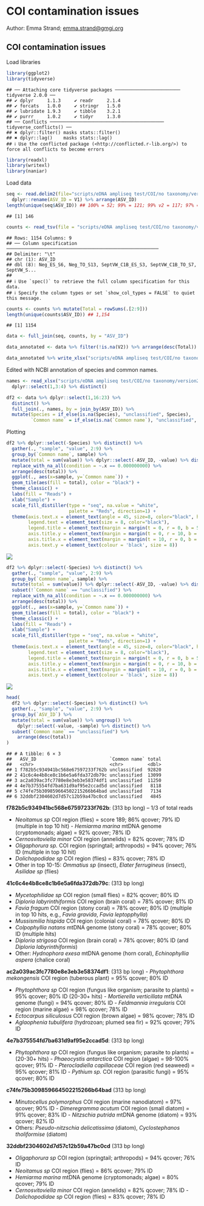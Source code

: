 COI contamination issues
================
Author: Emma Strand; <emma.strand@gmgi.org>

## COI contamination issues

Load libraries

``` r
library(ggplot2)
library(tidyverse)
```

    ## ── Attaching core tidyverse packages ──────────────────────── tidyverse 2.0.0 ──
    ## ✔ dplyr     1.1.3     ✔ readr     2.1.4
    ## ✔ forcats   1.0.0     ✔ stringr   1.5.0
    ## ✔ lubridate 1.9.3     ✔ tibble    3.2.1
    ## ✔ purrr     1.0.2     ✔ tidyr     1.3.0
    ## ── Conflicts ────────────────────────────────────────── tidyverse_conflicts() ──
    ## ✖ dplyr::filter() masks stats::filter()
    ## ✖ dplyr::lag()    masks stats::lag()
    ## ℹ Use the conflicted package (<http://conflicted.r-lib.org/>) to force all conflicts to become errors

``` r
library(readxl)
library(writexl)
library(naniar)
```

Load data

``` r
seq <- read.delim2(file="scripts/eDNA ampliseq test/COI/no taxonomy/version2_trunc_ASVlen/BLASTResults_COIcontamination99_v3.txt", header=F) %>%
  dplyr::rename(ASV_ID = V1) %>% arrange(ASV_ID)
length(unique(seq$ASV_ID)) ## 100% = 52; 99% = 121; 99% v2 = 117; 97% = 146 ASV groups classified
```

    ## [1] 146

``` r
counts <- read_tsv(file = "scripts/eDNA ampliseq test/COI/no taxonomy/version2_trunc_ASVlen/ASV_table.tsv")  
```

    ## Rows: 1154 Columns: 9
    ## ── Column specification ────────────────────────────────────────────────────────
    ## Delimiter: "\t"
    ## chr (1): ASV_ID
    ## dbl (8): Neg_ES_S6, Neg_TO_S13, SeptVW_C1B_ES_S3, SeptVW_C1B_TO_S7, SeptVW_S...
    ## 
    ## ℹ Use `spec()` to retrieve the full column specification for this data.
    ## ℹ Specify the column types or set `show_col_types = FALSE` to quiet this message.

``` r
counts <- counts %>% mutate(Total = rowSums(.[2:9]))
length(unique(counts$ASV_ID)) ## 1,154
```

    ## [1] 1154

``` r
data <- full_join(seq, counts, by = "ASV_ID")

data_annotated <- data %>% filter(!is.na(V2)) %>% arrange(desc(Total)) 

data_annotated %>% write_xlsx("scripts/eDNA ampliseq test/COI/no taxonomy/version2_trunc_ASVlen/BLASToutput99_v3.xlsx")
```

Edited with NCBI annotation of species and common names.

``` r
names <- read_xlsx("scripts/eDNA ampliseq test/COI/no taxonomy/version2_trunc_ASVlen/BLASToutput99_v3_annotated.xlsx") %>%
  dplyr::select(1,3:4) %>% distinct()

df2 <- data %>% dplyr::select(1,16:23) %>%
  distinct() %>%
  full_join(., names, by = join_by(ASV_ID)) %>%
  mutate(Species = if_else(is.na(Species), "unclassified", Species),
         `Common name` = if_else(is.na(`Common name`), "unclassified", `Common name`))
```

Plotting

``` r
df2 %>% dplyr::select(-Species) %>% distinct() %>%
  gather(., "sample", "value", 2:9) %>%
  group_by(`Common name`, sample) %>%
  mutate(total = sum(value)) %>% dplyr::select(-ASV_ID, -value) %>% distinct() %>%
  replace_with_na_all(condition = ~.x == 0.000000000) %>%
  arrange(desc(total)) %>%
  ggplot(., aes(x=sample, y=`Common name`)) +
  geom_tile(aes(fill = total), color = "black") +
  theme_classic() +
  labs(fill = "Reads") + 
  xlab("Sample") +
  scale_fill_distiller(type = "seq", na.value = "white", 
                       palette = "Reds", direction=1) + 
  theme(axis.text.x = element_text(angle = 45, size=8, color="black", hjust = 1),
        legend.text = element_text(size = 8, color="black"),
        legend.title = element_text(margin = margin(t = 0, r = 0, b = 5, l = 0), size=10, color="black", face="bold"),
        axis.title.y = element_text(margin = margin(t = 0, r = 10, b = 0, l = 0), size=14, face="bold"),
        axis.title.x = element_text(margin = margin(t = 10, r = 0, b = 0, l = 0), size=14, face="bold"),
        axis.text.y = element_text(colour = 'black', size = 8)) 
```

![](ASV_ID_files/figure-gfm/unnamed-chunk-4-1.png)<!-- -->

``` r
df2 %>% dplyr::select(-Species) %>% distinct() %>%
  gather(., "sample", "value", 2:9) %>%
  group_by(`Common name`, sample) %>%
  mutate(total = sum(value)) %>% dplyr::select(-ASV_ID, -value) %>% distinct() %>%
  subset(!`Common name` == "unclassified") %>%
  replace_with_na_all(condition = ~.x == 0.000000000) %>%
  arrange(desc(total)) %>%
  ggplot(., aes(x=sample, y=`Common name`)) +
  geom_tile(aes(fill = total), color = "black") +
  theme_classic() +
  labs(fill = "Reads") + 
  xlab("Sample") +
  scale_fill_distiller(type = "seq", na.value = "white", 
                       palette = "Reds", direction=1) + 
  theme(axis.text.x = element_text(angle = 45, size=8, color="black", hjust = 1),
        legend.text = element_text(size = 8, color="black"),
        legend.title = element_text(margin = margin(t = 0, r = 0, b = 5, l = 0), size=10, color="black", face="bold"),
        axis.title.y = element_text(margin = margin(t = 0, r = 10, b = 0, l = 0), size=14, face="bold"),
        axis.title.x = element_text(margin = margin(t = 10, r = 0, b = 0, l = 0), size=14, face="bold"),
        axis.text.y = element_text(colour = 'black', size = 8)) 
```

![](ASV_ID_files/figure-gfm/unnamed-chunk-4-2.png)<!-- -->

``` r
head(
  df2 %>% dplyr::select(-Species) %>% distinct() %>%
  gather(., "sample", "value", 2:9) %>%
  group_by(`ASV_ID`) %>%
  mutate(total = sum(value)) %>% ungroup() %>%
    dplyr::select(-value, -sample) %>% distinct() %>% 
  subset(`Common name` == "unclassified") %>% 
    arrange(desc(total))
)
```

    ## # A tibble: 6 × 3
    ##   ASV_ID                           `Common name` total
    ##   <chr>                            <chr>         <dbl>
    ## 1 f782b5c934941bc568e67597233f762b unclassified  92820
    ## 2 41c6c4e4b8ce8c1b6e5a6fda372db79c unclassified  13099
    ## 3 ac2a039ac3fc7780e8e3eb3e58374df1 unclassified  11250
    ## 4 4e7b375554fd7ba631d9af95e2ccad5d unclassified   8118
    ## 5 c74fe75b309859664502215266b64bad unclassified   7134
    ## 6 32ddbf2304602d7d57c12b59a47bc0cd unclassified   4845

**f782b5c934941bc568e67597233f762b**: (313 bp long) – 1/3 of total
reads  
- *Neoitamus sp* COI region (flies) = score 189; 86% qcover; 79% ID
(multiple in top 10 hit) - *Hemiarma marina* mtDNA genome (cryptomonads;
algae) = 92% qcover; 78% ID  
- *Cernosvitoviella minor* COI region (annelids) = 82% qcover; 78% ID  
- *Oligaphorura sp.* COI region (springtail; arthropods) = 94% qcover;
76% ID (multiple in top 10 hit)  
- *Dolichopodidae sp* COI region (flies) = 83% qcover; 78% ID  
- Other in top 10-15: *Ommatius sp* (insect), *Elater ferrugineus*
(insect), *Asilidae sp* (flies)

**41c6c4e4b8ce8c1b6e5a6fda372db79c**: (313 bp long)  
- *Mycetophilidae sp* COI region (small flies) = 82% qcover; 80% ID  
- *Diploria labyrinthiformis* COI region (brain coral) = 78% qcover; 81%
ID  
- *Favia fragum* COI region (stony coral) = 78% qcover; 80% ID (multiple
in top 10 hits, e.g., *Favia gravida*, *Favia leptopphylla*)  
- *Mussismilia hispida* COI region (colonial coral) = 78% qcover; 80%
ID  
- *Colpophyllia natans* mtDNA genome (stony coral) = 78% qcover; 80% ID
(multiple hits)  
- *Diploria strigosa* COI region (brain coral) = 78% qcover; 80% ID (and
*Diploria labyrinthiformis*)  
- Other: *Hydnophora exesa* mtDNA genome (horn coral), *Echinophyllia
aspera* (chalice coral)

**ac2a039ac3fc7780e8e3eb3e58374df1**: (313 bp long) - *Phytophthora
mekongensis* COI region (tuberous plant) = 95% qcover; 80% ID  
- *Phytophthora sp* COI region (fungus like organism; parasite to
plants) = 95% qcover; 80% ID (20-30+ hits) - *Mortierella verticillata*
mtDNA genome (fungi) = 94% qcover; 80% ID - *Feldmannia irregularis* COI
region (marine algae) = 98% qcover; 78% ID  
- *Ectocarpus siliculosus* COI region (brown algae) = 98% qcover; 78%
ID  
- *Aglaophenia tubulifera* (hydrozoan; plumed sea fir) = 92% qcover; 79%
ID

**4e7b375554fd7ba631d9af95e2ccad5d**: (313 bp long)  
- *Phytophthora sp* COI region (fungus like organism; parasite to
plants) = (20-30+ hits) - *Phaeocystis antarctica* COI region (algae) =
98-100% qcover; 91% ID - *Pterocladiella capillaceae* COI region (red
seaweed) = 95% qcover; 81% ID - *Pythium sp.* COI region (parasitic
fungi) = 95% qcover; 80% ID

**c74fe75b309859664502215266b64bad** (313 bp long)  
- *Minutocellus polymorphus* COI region (marine nanodiatom) = 97%
qcover; 90% ID - *Dimeregramma acutum* COI region (small diatom) = 91%
qcover; 83% ID - *Nitzschia putrida* mtDNA genome (diatom) = 93% qcover;
82% ID  
- Others: *Pseudo-nitzschia delicatissima* (diatom), *Cyclostephanos
tholiformise* (diatom)

**32ddbf2304602d7d57c12b59a47bc0cd** (313 bp long)  
- *Oligaphorura sp* COI region (springtail; arthropods) = 94% qcover;
76% ID  
- *Neoitamus sp* COI region (flies) = 86% qcover; 79% ID  
- *Hemiarma marina* mtDNA genome (cryptomonads; algae) = 80% qcover; 79%
ID  
- *Cernosvitoviella minor* COI region (annelids) = 82% qcover; 78% ID -
*Dolichopodidae sp* COI region (flies) = 83% qcover; 78% ID
